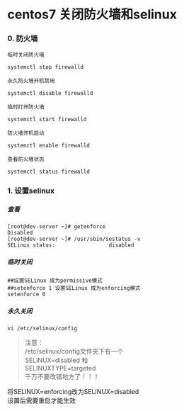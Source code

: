 # centos7 关闭防火墙和selinux

### 0. 防火墙

```
临时关闭防火墙  

systemctl stop firewalld

永久防火墙开机禁用

systemctl disable firewalld

临时打开防火墙

systemctl start firewalld

防火墙开机启动

systemctl enable firewalld

查看防火墙状态

systemctl status firewalld
```

### 1. 设置selinux
##### 查看
```
[root@dev-server ~]# getenforce
Disabled
[root@dev-server ~]# /usr/sbin/sestatus -v
SELinux status:                 disabled
```
##### 临时关闭
```
##设置SELinux 成为permissive模式
##setenforce 1 设置SELinux 成为enforcing模式
setenforce 0
```
##### 永久关闭
```
vi /etc/selinux/config
```
>注意：  
/etc/selinux/config文件夹下有一个  
SELINUX=disabled  和  
SELINUXTYPE=targeted  
千万不要改错地方了！！！

将SELINUX=enforcing改为SELINUX=disabled   
设置后需要重启才能生效
